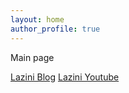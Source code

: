 ```yaml
---
layout: home
author_profile: true
---
```

<html>
Main page

[Lazini Blog](http://lazini.tistory.com)
[Lazini Youtube](http://lazini.youtube.com)
</html>

